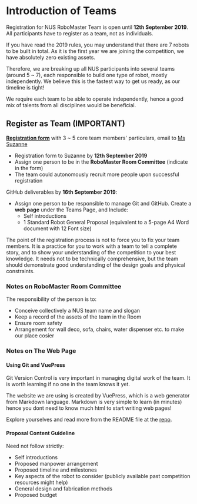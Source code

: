# Introduction of Teams

Registration for NUS RoboMaster Team is open until __12th September 2019__. All participants have to register as a team, not as individuals. 

If you have read the 2019 rules, you may understand that there are 7 robots to be built in total. As it is the first year we are joining the competition, we have absolutely zero existing assets.

Therefore, we are breaking up all NUS participants into several teams (around 5 ~ 7), each responsible to build one type of robot, mostly independently. We believe this is the fastest way to get us ready, as our timeline is tight!

We require each team to be able to operate independently, hence a good mix of talents from all disciplines would be beneficial.

## Register as Team (IMPORTANT)
[__Registration form__](/RoboMaster_Team_Registration.doc) with 3 ~ 5 core team members' particulars, email to [Ms Suzanne](mailto:engkohs@nus.edu.sg)
- Registration form to Suzanne by __12th September 2019__
- Assign one person to be in the __RoboMaster Room Committee__ (indicate in the form)
- The team could autonomously recruit more people upon successful registration


GitHub deliverables by  __16th September 2019__:

- Assign one person to be responsible to manage Git and GitHub. Create a __web page__ under the Teams Page, and Include:
    - Self introductions
    - 1 Standard Robot General Proposal (equivalent to a 5-page A4 Word document with 12 Font size)

The point of the registration process is not to force you to fix your team members. It is a practice for you to work with a team to tell a complete story, and to show your understanding of the competition to your best knowledge. It needs not to be technically comprehensive, but the team should demonstrate good understanding of the design goals and physical constraints.

### Notes on RoboMaster Room Committee

The responsibility of the person is to:
- Conceive collectively a NUS team name and slogan
- Keep a record of the assets of the team in the Room
- Ensure room safety
- Arrangement for wall deco, sofa, chairs, water dispenser etc. to make our place cosier

### Notes on The Web Page

#### Using Git and VuePress

Git Version Control is very important in managing digital work of the team. It is worth learning if no one in the team knows it yet.

The website we are using is created by VuePress, which is a web generator from Markdown language. Markdown is very simple to learn (in minutes) hence you dont need to know much html to start writing web pages!

Explore yourselves and read more from the README file at the [repo](https://github.com/nusrobomaster/nusrobomaster.github.io).


#### Proposal Content Guideline

Need not follow strictly:
- Self introductions
- Proposed manpower arrangement
- Proposed timeline and milestones
- Key aspects of the robot to consider (publicly available past competition resources might help)
- General design and fabrication methods
- Proposed budget


